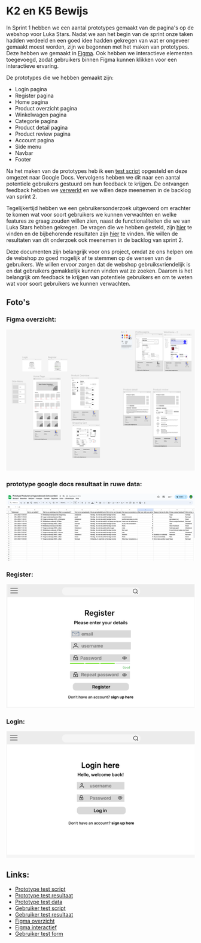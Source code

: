 # K2 en K5 Bewijs
In Sprint 1 hebben we een aantal prototypes gemaakt van de pagina's op de webshop voor Luka Stars. Nadat we aan het begin van de sprint onze taken hadden verdeeld en een goed idee hadden gekregen van wat er ongeveer gemaakt moest worden, zijn we begonnen met het maken van prototypes. Deze hebben we gemaakt in [Figma](https://www.figma.com/file/gqhLU9HQsAIBpbBxSBsnxe/Home-Page?type=design&node-id=0-1&mode=design&t=crpjRXoIFqrXJnUC-0). Ook hebben we interactieve elementen toegevoegd, zodat gebruikers binnen Figma kunnen klikken voor een interactieve ervaring.

De prototypes die we hebben gemaakt zijn:
- Login pagina 
- Register pagina 
- Home pagina 
- Product overzicht pagina 
- Winkelwagen pagina
- Categorie pagina
- Product detail pagina 
- Product review pagina
- Account pagina 
- Side menu
- Navbar
- Footer

Na het maken van de prototypes heb ik een [test script](../../teamfiles/testing/prototype-test-script.md) opgesteld en deze omgezet naar Google Docs. Vervolgens hebben we dit naar een aantal potentiele gebruikers gestuurd om hun feedback te krijgen. De ontvangen feedback hebben we [verwerkt](../../teamfiles/testing/prototype-test-resultaat.md) en we willen deze meenemen in de backlog van sprint 2.

Tegelijkertijd hebben we een gebruikersonderzoek uitgevoerd om erachter te komen wat voor soort gebruikers we kunnen verwachten en welke features ze graag zouden willen zien, naast de functionaliteiten die we van Luka Stars hebben gekregen. De vragen die we hebben gesteld, zijn [hier](../../teamfiles/testing/gebruiker-test-script.md) te vinden en de bijbehorende resultaten zijn [hier](../../teamfiles/testing/gebruiker-test-resultaat.md) te vinden. We willen de resultaten van dit onderzoek ook meenemen in de backlog van sprint 2.

Deze documenten zijn belangrijk voor ons project, omdat ze ons helpen om de webshop zo goed mogelijk af te stemmen op de wensen van de gebruikers. We willen ervoor zorgen dat de webshop gebruiksvriendelijk is en dat gebruikers gemakkelijk kunnen vinden wat ze zoeken. Daarom is het belangrijk om feedback te krijgen van potentiele gebruikers en om te weten wat voor soort gebruikers we kunnen verwachten. 

## Foto's
### Figma overzicht:
![Figma overzicht](./foto's/figma-overzicht.png)

### prototype google docs resultaat in ruwe data:
![Prototype test resultaat](./foto's/prototype-testing-raw-data.png)


### Register:
![Register](./foto's/register.png)

### Login:
![Login](./foto's/login.png)


## Links:
- [Prototype test script](../../teamfiles/testing/prototype-test-script.md)
- [Prototype test resultaat](../../teamfiles/testing/prototype-test-resultaat.md)
- [Prototype test data](https://docs.google.com/spreadsheets/d/1PKp6tdSQldpN2XzpXqt-qkCITgruwVLRfKsvFP-XaXc/edit?resourcekey#gid=1809565716)
- [Gebruiker test script](../../teamfiles/testing/gebruiker-test-script.md)
- [Gebruiker test resultaat](../../teamfiles/testing/gebruiker-test-resultaat.md)
- [Figma overzicht](https://www.figma.com/file/gqhLU9HQsAIBpbBxSBsnxe/Home-Page?type=design&node-id=0%3A1&mode=design&t=crpjRXoIFqrXJnUC-1)
- [Figma interactief](https://www.figma.com/proto/gqhLU9HQsAIBpbBxSBsnxe/Home-Page?type=design&node-id=1-3&t=A4NXZv8ROMuvWasy-0&scaling=min-zoom&page-id=0%3A1&starting-point-node-id=1%3A3&show-proto-sidebar=1)
- [Gebruiker test form](https://forms.gle/z4W8XWrCFwjHf72y5)
